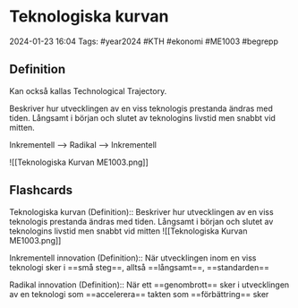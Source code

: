 # Teknologiska kurvan

2024-01-23 16:04
Tags: #year2024 #KTH #ekonomi #ME1003 #begrepp

## Definition

Kan också kallas Technological Trajectory.

Beskriver hur utvecklingen av en viss teknologis prestanda ändras med tiden. Långsamt i början och slutet av teknologins livstid men snabbt vid mitten.

Inkrementell --> Radikal --> Inkrementell

![[Teknologiska Kurvan ME1003.png]]

## Flashcards

Teknologiska kurvan (Definition):: Beskriver hur utvecklingen av en viss teknologis prestanda ändras med tiden. Långsamt i början och slutet av teknologins livstid men snabbt vid mitten ![[Teknologiska Kurvan ME1003.png]]
<!--SR:!2024-02-03,4,270!2024-02-03,4,270-->

Inkrementell innovation (Definition):: När utvecklingen inom en viss teknologi sker i ==små steg==, alltså ==långsamt==, ==standarden==

Radikal innovation (Definition):: När ett ==genombrott== sker i utvecklingen av en teknologi som ==accelerera== takten som ==förbättring== sker
<!--SR:!2000-01-01,1,250!2024-02-07,4,274-->
